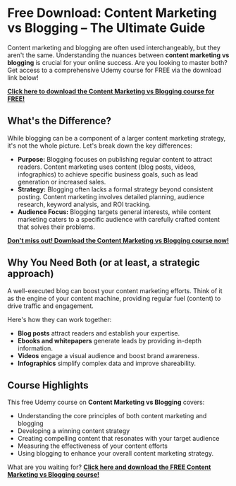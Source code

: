 # Free Download: Content Marketing vs Blogging – The Ultimate Guide

Content marketing and blogging are often used interchangeably, but they aren't the same. Understanding the nuances between **content marketing vs blogging** is crucial for your online success. Are you looking to master both? Get access to a comprehensive Udemy course for FREE via the download link below!

[**Click here to download the Content Marketing vs Blogging course for FREE!**](https://udemywork.com/content-marketing-vs-blogging)

## What's the Difference?

While blogging can be a component of a larger content marketing strategy, it's not the whole picture. Let's break down the key differences:

*   **Purpose:** Blogging focuses on publishing regular content to attract readers. Content marketing uses content (blog posts, videos, infographics) to achieve specific business goals, such as lead generation or increased sales.
*   **Strategy:** Blogging often lacks a formal strategy beyond consistent posting. Content marketing involves detailed planning, audience research, keyword analysis, and ROI tracking.
*   **Audience Focus:** Blogging targets general interests, while content marketing caters to a specific audience with carefully crafted content that solves their problems.

[**Don't miss out! Download the Content Marketing vs Blogging course now!**](https://udemywork.com/content-marketing-vs-blogging)

## Why You Need Both (or at least, a strategic approach)

A well-executed blog can boost your content marketing efforts. Think of it as the engine of your content machine, providing regular fuel (content) to drive traffic and engagement.

Here's how they can work together:

*   **Blog posts** attract readers and establish your expertise.
*   **Ebooks and whitepapers** generate leads by providing in-depth information.
*   **Videos** engage a visual audience and boost brand awareness.
*   **Infographics** simplify complex data and improve shareability.

## Course Highlights

This free Udemy course on **Content Marketing vs Blogging** covers:

*   Understanding the core principles of both content marketing and blogging
*   Developing a winning content strategy
*   Creating compelling content that resonates with your target audience
*   Measuring the effectiveness of your content efforts
*   Using blogging to enhance your overall content marketing strategy.

What are you waiting for? **[Click here and download the FREE Content Marketing vs Blogging course!](https://udemywork.com/content-marketing-vs-blogging)**
